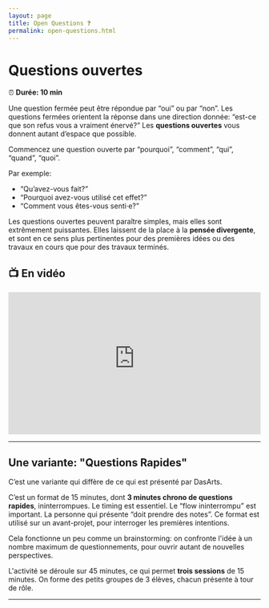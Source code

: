 ```yaml
---
layout: page
title: Open Questions ❓
permalink: open-questions.html
---
```


# Questions ouvertes

⏰ **Durée: 10 min**

Une question fermée peut être répondue par “oui” ou par “non”. Les questions fermées orientent la réponse dans une direction donnée: “est-ce que son refus vous a vraiment énervé?” Les **questions ouvertes** vous donnent autant d’espace que possible. 

Commencez une question ouverte par “pourquoi”, “comment”, “qui”, “quand”, “quoi”.

Par exemple: 

- “Qu’avez-vous fait?”
- “Pourquoi avez-vous utilisé cet effet?”
- “Comment vous êtes-vous senti·e?” 

Les questions ouvertes peuvent paraître simples, mais elles sont extrêmement puissantes. Elles laissent de la place à la **pensée divergente**, et sont en ce sens plus pertinentes pour des premières idées ou des travaux en cours que pour des travaux terminés.

## 📺 En vidéo

<iframe width="100%" style="aspect-ratio: 16 / 9;" src="https://www.youtube-nocookie.com/embed/Kh6zKi_vRt8" title="YouTube video player" frameborder="0" allow="accelerometer; autoplay; clipboard-write; encrypted-media; gyroscope; picture-in-picture" allowfullscreen></iframe>

---

## Une variante: "Questions Rapides"

C’est une variante qui diffère de ce qui est présenté par DasArts.

C’est un format de 15 minutes, dont **3 minutes chrono de questions rapides**, ininterrompues. Le timing est essentiel. Le “flow ininterrompu” est important. La personne qui présente “doit prendre des notes”. Ce format est utilisé sur un avant-projet, pour interroger les premières intentions. 

Cela fonctionne un peu comme un brainstorming: on confronte l'idée à un nombre maximum de questionnements, pour ouvrir autant de nouvelles perspectives.

L'activité se déroule sur 45 minutes, ce qui permet **trois sessions** de 15 minutes. On forme des petits groupes de 3 élèves, chacun présente à tour de rôle.

---